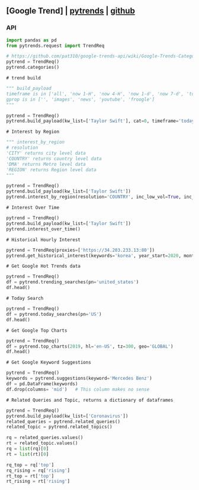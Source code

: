 ## [Google Trend] | [pytrends](https://towardsdatascience.com/google-trends-api-for-python-a84bc25db88f) | [github](https://github.com/GeneralMills/pytrends)


### API
```python
import pandas as pd
from pytrends.request import TrendReq

# https://github.com/pat310/google-trends-api/wiki/Google-Trends-Categories
pytrend = TrendReq()
pytrend.categories()
```
`# trend build`
```python
""" build_payload
timeframe is in ['all', 'now 1-H', 'now 4-H', 'now 1-d', 'now 7-d', 'today 1-m', 'today 3-m', 'today 12-m', 'today 5-y', '2016-12-14 2017-01-25', '2017-02-06T10 2017-02-12T07']
gprop is in ['', 'images', 'news', 'youtube', 'froogle']
"""

pytrend = TrendReq()
pytrend.build_payload(kw_list=['Taylor Swift'], cat=0, timeframe='today 5-y', geo='', gprop='')
```
`# Interest by Region`
```python
""" interest_by_region
# resolution
'CITY' returns city level data
'COUNTRY' returns country level data
'DMA' returns Metro level data
'REGION' returns Region level data
"""

pytrend = TrendReq()
pytrend.build_payload(kw_list=['Taylor Swift'])
pytrend.interest_by_region(resolution='COUNTRY', inc_low_vol=True, inc_geo_code=True)
```
`# Interest Over Time`
```python
pytrend = TrendReq()
pytrend.build_payload(kw_list=['Taylor Swift'])
pytrend.interest_over_time()
```
`# Historical Hourly Interest`
```python
pytrend = TrendReq(proxies=['https://34.203.233.13:80'])
pytrend.get_historical_interest(keywords='korea', year_start=2020, month_start=1, day_start=1, hour_start=0, year_end=2020, month_end=2, day_end=1, hour_end=0, cat=0, geo='', gprop='', sleep=0)
```
`# Get Google Hot Trends data`
```python
pytrend = TrendReq()
df = pytrend.trending_searches(pn='united_states')
df.head()
```
`# Today Search`
```python
pytrend = TrendReq()
df = pytrend.today_searches(pn='US')
df.head()
```
`# Get Google Top Charts`
```python
pytrend = TrendReq()
df = pytrend.top_charts(2019, hl='en-US', tz=300, geo='GLOBAL')
df.head()
```
`# Get Google Keyword Suggestions`
```python
pytrend = TrendReq()
keywords = pytrend.suggestions(keyword='Mercedes Benz')
df = pd.DataFrame(keywords)
df.drop(columns= 'mid')   # This column makes no sense
```
`# Related Queries and Topic, returns a dictionary of dataframes`
```python
pytrend = TrendReq()
pytrend.build_payload(kw_list=['Coronavirus'])
related_queries = pytrend.related_queries()
related_topic = pytrend.related_topics()

rq = related_queries.values()
rt = related_topic.values()
rq = list(rq)[0]
rt = list(rt)[0]

rq_top = rq['top']
rq_rising = rq['rising']
rt_top = rt['top']
rt_rising = rt['rising']
```
